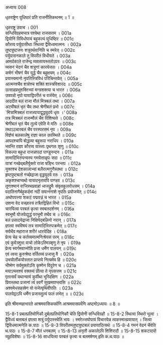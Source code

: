 अध्यायः 008

धृतराष्ट्रेण युधिष्ठरं प्रति राजनीतिकथनम् ॥ 1 ॥

धृतराष्ट्र उवाच ।	001  
सन्धिविग्रहमप्यत्र पश्येथा राजसत्तम ।	001a  
द्वियोनिं विविधोपायं बहुकल्पं युधिष्ठिर ॥	001c  
कौरव्य पर्युपासीथाः स्थित्वा द्वैविध्यमात्मनः ।	002a  
तुष्टपुष्टजनः शत्रुरर्थवानिति च स्मरेत् ॥	002c  
पर्युपासनकाले तु विपरीतं विधीयते ।	003a  
आमर्दकाले राजेन्द्र व्यवसायस्ततोऽपरः ॥	003c  
व्यसनं भेदनं चैव शत्रूणां कारयेत्ततः ।	004a  
कर्षणं भीषणं चैव युद्धे चैव बहुक्षयम् ॥	004c  
प्रयास्यमानो नृपतिस्त्रिविधं परिचिन्तयेत् ।	005a  
आत्मनश्चैव शत्रोश्च शक्तिं शास्त्रविशारदः ॥	005c  
उत्साहप्रभुशक्तिभ्यां मन्त्रशक्त्या च भारत ।	006a  
उपपन्नो नृपो यायाद्विपरीतं च वर्जयेत् ॥	006c  
आददीत बलं राजा मौलं मित्रबलं तथा ।	007a  
अटवीबलं भृतं चैव तथा श्रेणीबलं प्रभो ॥	007c  
`मित्रामित्रबलं राजन्न्यायाद्वृद्ध्युदये धृतः ।'	008a  
तत्र मित्रबलं राजन्मौलं चैव विशिष्यते ।	008c  
श्रेणीबलं भृतं चैव तुल्ये एवेति मे मतिः ॥	008e  
तथाऽऽचारबलं चैव परस्परसमं नृप ।	009a  
विज्ञेयं बलकालेषु राज्ञा काल उपस्थिते ॥	009c  
आपदश्चापि बोद्धव्या बहुरूपा नराधिप ।	010a  
भवन्ति राज्ञा कौरव्य यास्ताः पृथगतः शृणु ॥	010c  
विकल्पा बहुधा राजन्नापदां पाण्डुनन्दन ।	011a  
सामादिभिरुपन्यस्य गमयेत्तान्नृपः सदा ॥	011c  
यात्रां गच्छेद्बलैर्युक्तो राजा षड्भिः परन्तप ।	012a  
युक्तश्च देशकालाभ्यां बलैरात्मगुणैस्तथा ॥	012c  
हृष्टपुष्टबलो गच्छेद्राजा वृद्ध्युदये रतः ।	013a  
अकृशश्चाप्यथो यायादनृतावपि पाण्डव ॥	013c  
तूणाश्मानं वाजिरथप्रवाहां ध्वजद्रुमैः संवृतकूलरोधसम् ।	014a  
पदातिनागैर्बहुकर्दमां नदीं सपत्ननाशे नृपतिः प्रयोजयेत् ॥	014c  
अथोपपत्त्या शकटं पद्मवज्रं च भारत ।	015a  
उशना वेद यच्छास्त्रं तत्रैतद्विहितं विभो ॥	015c  
चारयित्वा परबलं कृत्वा स्वबलदर्शनम् ।	016a  
स्वभूमौ योजयेद्युद्धं परभूमौ तथैव च ॥	016c  
बलं प्रसादयेद्राजा निक्षिपेद्बलिनो नरान् ।	017a  
ज्ञात्वा स्वविषयं तत्र सामादिभिरुपक्रमेत् ॥	017c  
सर्वथैव महाराज शरीरं धारयेदिह ।	018a  
प्रेत्य चेह च कर्तव्यमात्मनिःश्रेयसं परम् ॥	018c  
एवं कुर्वञ्शुभा वाचो लोकेऽस्मिञ्शृणु ते नृप ।	019a  
प्रेत्य स्वर्गमवाप्नोति प्रजा धर्मेण पालयन् ॥	019c  
एवं त्वया कुरुश्रेष्ठ वर्तितव्यं प्रजासु वै ।	020a  
उभयोर्लोकयोस्तात प्राप्तये नित्यमेव हि ॥	020c  
भीष्मेण सर्वमुक्तोऽसि कृष्णेन विदुरेण च ।	021a  
मयाऽप्यवश्यं वक्तव्यं प्रीत्या ते नृपसत्तम ॥	021c  
एतत्सर्वं यथान्यायं कुर्वीथा भूरिदक्षिण ।	022a  
प्रियस्तथा प्रजानां त्वं स्वर्गे सुखमवाप्स्यसि ॥	022c  
अश्वमेधसहस्रेण यो यजेत्पृथिवीपतिः ।	023a  
पालयेद्वाऽपि धर्मेण प्रजास्तुल्यं फलं लभेत् ॥ ॥	023c  

इति श्रीमन्महाभारते आश्रमवासिकपर्वणि आश्रमवासपर्वणि अष्टमोऽध्यायः ॥ 8 ॥

15-8-1 प्रबलप्रतियोगिकौ दुर्बलप्रतियोगिकौ चेति द्वियोनी सन्धिविग्रहौ ॥ 15-8-2 स्थित्वा स्थिरो भूत्वा । द्वैविध्यं बलाबलं ज्ञात्वा शत्रुं पर्युपास्स्वेति भावः । स्मरेज्जयोपायं विचारयेन्न त्वकस्मात्प्रयायात् । जित्वा द्विविधमात्मनेति क.पाठः ॥ 15-8-3 विपरीतमतुष्टपुष्टबलं प्रयायादित्यर्थः ॥ 15-8-4 गमनं वेदनं चैवेति थ.पाठः ॥ 15-8-7 मौलं धनबलम् ॥ 15-8-13 अनृतौ अकालेऽपि शिशिरादौ ॥ 15-8-15 शकटादयो व्यूहविशेषाः ॥ 15-8-16 साधयित्वा परबलं कृत्वा च बलमर्षणम् इति क.थ.पाठः ॥
